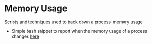 Memory Usage
============

Scripts and techniques used to track down a process' memory usage

- Simple bash snippet to report when the memory usage of a process changes [here](watch-pid-rss.md)
